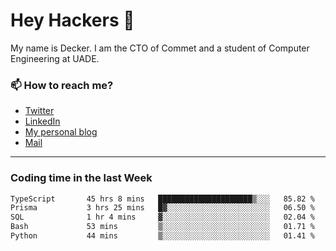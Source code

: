 # Hey Hackers 👋

My name is Decker. I am the CTO of Commet and a student of Computer Engineering at UADE.

### 📫 How to reach me?
- [Twitter](https://x.com/0xDecker) 
- [LinkedIn](https://www.linkedin.com/in/decker-urbano/) 
- [My personal blog](http://decker.sh) 
- [Mail](mailto:me@decker.sh)

---

### Coding time in the last Week

<!--START_SECTION:waka-->

```txt
TypeScript       45 hrs 8 mins   █████████████████████▒░░░   85.82 %
Prisma           3 hrs 25 mins   █▓░░░░░░░░░░░░░░░░░░░░░░░   06.50 %
SQL              1 hr 4 mins     ▓░░░░░░░░░░░░░░░░░░░░░░░░   02.04 %
Bash             53 mins         ▒░░░░░░░░░░░░░░░░░░░░░░░░   01.71 %
Python           44 mins         ▒░░░░░░░░░░░░░░░░░░░░░░░░   01.41 %
```

<!--END_SECTION:waka-->
